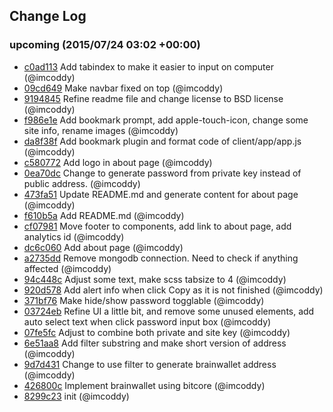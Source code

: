 ## Change Log

### upcoming (2015/07/24 03:02 +00:00)
- [c0ad113](https://github.com/imcoddy/passwork/commit/c0ad113e7719bf18e0a79a6c8a12e1387ba73e39) Add tabindex to make it easier to input on computer (@imcoddy)
- [09cd649](https://github.com/imcoddy/passwork/commit/09cd649f8ab9c9e6a1e82a42fc0b1b144434ae5f) Make navbar fixed on top (@imcoddy)
- [9194845](https://github.com/imcoddy/passwork/commit/919484514c95583048664b6399908e183caef608) Refine readme file and change license to BSD license (@imcoddy)
- [f986e1e](https://github.com/imcoddy/passwork/commit/f986e1e0d34f22156d52ad442448ee9827546036) Add bookmark prompt, add apple-touch-icon, change some site info, rename images (@imcoddy)
- [da8f38f](https://github.com/imcoddy/passwork/commit/da8f38f60b2f904795311a772334d168d7bd633b) Add bookmark plugin and format code of client/app/app.js (@imcoddy)
- [c580772](https://github.com/imcoddy/passwork/commit/c580772d647a558daec15e053b607445e656d179) Add logo in about page (@imcoddy)
- [0ea70dc](https://github.com/imcoddy/passwork/commit/0ea70dc292a80c57a1f1ee9ab78e8848a1874505) Change to generate password from private key instead of public address. (@imcoddy)
- [473fa51](https://github.com/imcoddy/passwork/commit/473fa5163cda8d27396bbb922bf99aa956eff971) Update README.md and generate content for about page (@imcoddy)
- [f610b5a](https://github.com/imcoddy/passwork/commit/f610b5a194beeca6ea22d8493198ccf324adae47) Add README.md (@imcoddy)
- [cf07981](https://github.com/imcoddy/passwork/commit/cf0798192a5867acab4eaa51076c898974314922) Move footer to components, add link to about page, add analytics id (@imcoddy)
- [dc6c060](https://github.com/imcoddy/passwork/commit/dc6c060d1348de46a11838af792f234e193fd38f) Add about page (@imcoddy)
- [a2735dd](https://github.com/imcoddy/passwork/commit/a2735dd6fd56b5ba5efed9207bc977bb27682df0) Remove mongodb connection. Need to check if anything affected (@imcoddy)
- [94c448c](https://github.com/imcoddy/passwork/commit/94c448c1cf1de8134db6c7916f93fd11135655ab) Adjust some text, make scss tabsize to 4 (@imcoddy)
- [920d578](https://github.com/imcoddy/passwork/commit/920d578b88ffebff1aa3b96c468a8ec8e33085e0) Add alert info when click Copy as it is not finished (@imcoddy)
- [371bf76](https://github.com/imcoddy/passwork/commit/371bf76504110ad495b88cef08d09c54c7f30f40) Make hide/show password togglable (@imcoddy)
- [03724eb](https://github.com/imcoddy/passwork/commit/03724ebcccf18d43584660db7ff5712c211d23f6) Refine UI a little bit, and remove some unused elements, add auto select text when click password input box (@imcoddy)
- [07fe5fc](https://github.com/imcoddy/passwork/commit/07fe5fce17a43957f512e68a49bdc470e3844676) Adjust to combine both private and site key (@imcoddy)
- [6e51aa8](https://github.com/imcoddy/passwork/commit/6e51aa8cc44f0ef7091ed43fdc400eb796a1a1c8) Add filter substring and make short version of address (@imcoddy)
- [9d7d431](https://github.com/imcoddy/passwork/commit/9d7d4313c80daeffee9578c08229592ece2af4a3) Change to use filter to generate brainwallet address (@imcoddy)
- [426800c](https://github.com/imcoddy/passwork/commit/426800ced2ce37029b414801f708fc387fb6c5a3) Implement brainwallet using bitcore (@imcoddy)
- [8299c23](https://github.com/imcoddy/passwork/commit/8299c2360c05bd4207014da2228b54d54db34236) init (@imcoddy)
